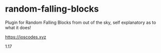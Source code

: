 # random-falling-blocks
Plugin for Random Falling Blocks from out of the sky, self explanatory as to what it does!

https://joscodes.xyz

1.17
